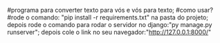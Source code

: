 #programa para converter texto para vós e vós para texto;
#como usar?
#rode o comando:
"pip install -r requirements.txt" na pasta do projeto;
depois rode o comando para rodar o servidor no django:"py manage.py runserver";
depois cole  o link no seu navegador:"http://127.0.0.1:8000/"
